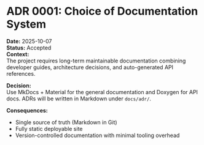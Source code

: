 # ADR 0001: Choice of Documentation System

**Date:** 2025-10-07  
**Status:** Accepted  
**Context:**  
The project requires long-term maintainable documentation combining developer guides, architecture decisions, and auto-generated API references.

**Decision:**  
Use MkDocs + Material for the general documentation and Doxygen for API docs.
ADRs will be written in Markdown under `docs/adr/`.

**Consequences:**  
- Single source of truth (Markdown in Git)
- Fully static deployable site
- Version-controlled documentation with minimal tooling overhead